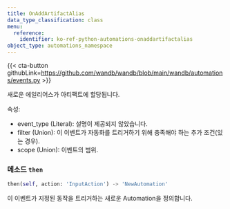 ```yaml
---
title: OnAddArtifactAlias
data_type_classification: class
menu:
  reference:
    identifier: ko-ref-python-automations-onaddartifactalias
object_type: automations_namespace
---
```


{{< cta-button githubLink=https://github.com/wandb/wandb/blob/main/wandb/automations/events.py >}}



새로운 에일리어스가 아티팩트에 할당됩니다.

속성:
- event_type (Literal): 설명이 제공되지 않았습니다.
- filter (Union): 이 이벤트가 자동화를 트리거하기 위해 충족해야 하는 추가 조건(있는 경우).
- scope (Union): 이벤트의 범위.

### <kbd>메소드</kbd> `then`
```python
then(self, action: 'InputAction') -> 'NewAutomation'
```
이 이벤트가 지정된 동작을 트리거하는 새로운 Automation을 정의합니다.

